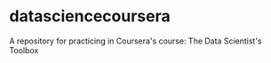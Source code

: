 datasciencecoursera
===================

A repository for practicing in Coursera's course: The Data Scientist's Toolbox
